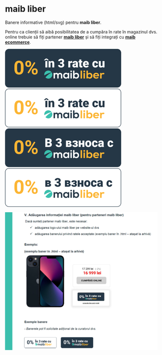 # maib liber
Banere informative (html/svg) pentru **maib liber**.

Pentru ca clienții să aibă posibilitatea de a cumpăra în rate în magazinul dvs. online trebuie să fiți partener **[maib liber](https://libercard.md/)** și să fiți integrați cu **[maib ecommerce](https://www.maib.md/ro/persoane-juridice/acceptare-plati/e-commerce)**.

![maib-liber](https://github.com/maibank/maib-liber/blob/main/maib%20liber%20banner%20svg/3%20rate/3-ro-black.svg?raw=true)
![maib-liber](https://github.com/maibank/maib-liber/blob/main/maib%20liber%20banner%20svg/3%20rate/3-ro-white.svg?raw=true)
![maib-liber](https://github.com/maibank/maib-liber/blob/main/maib%20liber%20banner%20svg/3%20rate/3-ru-black.svg?raw=true)
![maib-liber](https://github.com/maibank/maib-liber/blob/main/maib%20liber%20banner%20svg/3%20rate/3-ru-white.svg?raw=true)



![maib-liber](https://github.com/maibank/maib-liber/blob/main/maibliber-partner-requirements.PNG?raw=true)

